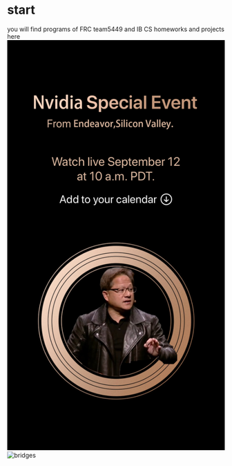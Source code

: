 # start
you will find programs of FRC team5449 and IB CS homeworks and projects here
![Ironman](/Pictures/jshv2.jpg)
![bridges](/Pictures/电脑社海报2.jpg)
